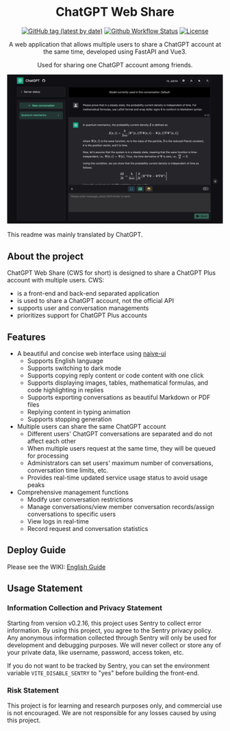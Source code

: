 <h1 align="center">ChatGPT Web Share</h1>

<div align="center">

[![GitHub tag (latest by date)](https://img.shields.io/github/v/tag/moeakwak/chatgpt-web-share?label=container&logo=docker)](https://github.com/moeakwak/chatgpt-web-share/pkgs/container/chatgpt-web-share)
[![Github Workflow Status](https://img.shields.io/github/actions/workflow/status/moeakwak/chatgpt-web-share/docker-image.yml?label=build)](https://github.com/moeakwak/chatgpt-web-share/actions)
[![License](https://img.shields.io/github/license/moeakwak/chatgpt-web-share)](https://github.com/moeakwak/chatgpt-web-share/blob/main/LICENSE)

A web application that allows multiple users to share a ChatGPT account at the same time, developed using FastAPI and Vue3.

Used for sharing one ChatGPT account among friends.

</div>

![screenshot](docs/screenshot.en.jpeg)

This readme was mainly translated by ChatGPT.

## About the project

ChatGPT Web Share (CWS for short) is designed to share a ChatGPT Plus account with multiple users. CWS:
- is a front-end and back-end separated application
- is used to share a ChatGPT account, not the official API
- supports user and conversation managements
- prioritizes support for ChatGPT Plus accounts

## Features

- A beautiful and concise web interface using [naive-ui](https://www.naiveui.com/)
  - Supports English language
  - Supports switching to dark mode
  - Supports copying reply content or code content with one click
  - Supports displaying images, tables, mathematical formulas, and code highlighting in replies
  - Supports exporting conversations as beautiful Markdown or PDF files
  - Replying content in typing animation
  - Supports stopping generation
- Multiple users can share the same ChatGPT account
  - Different users' ChatGPT conversations are separated and do not affect each other
  - When multiple users request at the same time, they will be queued for processing
  - Administrators can set users' maximum number of conversations, conversation time limits, etc.
  - Provides real-time updated service usage status to avoid usage peaks
- Comprehensive management functions
  - Modify user conversation restrictions
  - Manage conversations/view member conversation records/assign conversations to specific users
  - View logs in real-time
  - Record request and conversation statistics

## Deploy Guide

Please see the WIKI: [English Guide](https://github.com/moeakwak/chatgpt-web-share/wiki/English-Guide)

## Usage Statement

### Information Collection and Privacy Statement

Starting from version v0.2.16, this project uses Sentry to collect error information. By using this project, you agree to the Sentry privacy policy. Any anonymous information collected through Sentry will only be used for development and debugging purposes. We will never collect or store any of your private data, like username, password, access token, etc.

If you do not want to be tracked by Sentry, you can set the environment variable `VITE_DISABLE_SENTRY` to "yes" before building the front-end.

### Risk Statement

This project is for learning and research purposes only, and commercial use is not encouraged. We are not responsible for any losses caused by using this project.